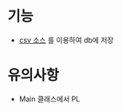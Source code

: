 # 기능
- [csv 소스](https://openpowerlifting.gitlab.io/opl-csv/bulk-csv.html) 를 이용하여 db에 저장

# 유의사항
- Main 클래스에서 PL
